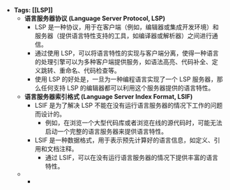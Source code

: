 - **Tags: [[LSP]]**
	- **语言服务器协议 (Language Server Protocol, LSP)**
		- LSP 是一种协议，用于在客户端（例如，编辑器或集成开发环境）和服务器（提供语言特性支持的工具，如编译器或解析器）之间进行通信。
		- 通过使用 LSP，可以将语言特性的实现与客户端分离，使得一种语言的处理引擎可以为多种客户端提供服务，如语法高亮、代码补全、定义跳转、重命名、代码检查等。
		- 使用 LSP 的好处是，一旦为一种编程语言实现了一个 LSP 服务器，那么任何支持 LSP 的编辑器都可以利用这个服务器提供的语言特性。
	- **语言服务器索引格式 (Language Server Index Format, LSIF)**
		- LSIF 是为了解决 LSP 不能在没有运行语言服务器的情况下工作的问题而设计的。
			- 例如，在浏览一个大型代码库或者浏览在线的源代码时，可能无法启动一个完整的语言服务器来提供语言特性。
		- LSIF 是一种数据格式，用于表示预先计算好的语言信息，如定义、引用和文档注释。
			- 通过 LSIF，可以在没有运行语言服务器的情况下提供丰富的语言特性。
	-
		-